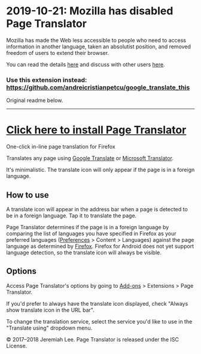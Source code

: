 # 2019-10-21: Mozilla has disabled Page Translator

Mozilla has made the Web less accessible to people who need to access information in another language, taken an absolutist position, and removed freedom of users to extend their browser.

You can read the details [here](https://www.jeremiahlee.com/posts/page-translator-is-dead/) and discuss with other users [here](https://github.com/jeremiahlee/page-translator/issues/26).

### Use this extension instead: https://github.com/andreicristianpetcu/google_translate_this

Original readme below.

<hr>

# [Click here to install Page Translator](https://github.com/jeremiahlee/page-translator/releases/download/v1.0.5/page_translator-1.0.5-an.fx.xpi)

One-click in-line page translation for Firefox

Translates any page using [Google Translate](https://translate.google.com/manager/website/) or [Microsoft Translator](https://msdn.microsoft.com/en-us/library/mt146808.aspx).

It's minimalistic. The translate icon will only appear if the page is in a foreign language.


## How to use

A translate icon will appear in the address bar when a page is detected to be in a foreign language. Tap it to translate the page.

Page Translator determines if the page is in a foreign language by comparing the list of languages you have specified in Firefox as your preferred languages (<a href="about:preferences#content">Preferences</a> > Content > Languages) against the page language as determined by <a href="https://developer.mozilla.org/en-US/Add-ons/WebExtensions/API/tabs/detectLanguage">Firefox</a>. Firefox for Android does not yet support language detection, so the translate icon will always be visible.


## Options

Access Page Translator's options by going to <a href="about:addons">Add-ons</a> > Extensions > Page Translator.

If you'd prefer to always have the translate icon displayed, check "Always show translate icon in the URL bar".

To change the translation service, select the service you'd like to use in the "Translate using" dropdown menu.


© 2017–2018 Jeremiah Lee. Page Translator is released under the ISC License.
